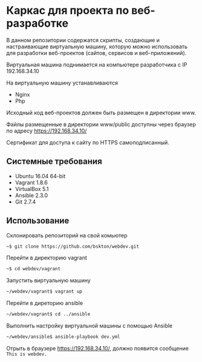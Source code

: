 # Каркас для проекта по веб-разработке

В данном репозитории содержатся скрипты, создающие и настраивающие 
виртуальную машину, которую можно использовать для разработки 
веб-проектов (сайтов, сервисов и веб-приложений).

Виртуальная машина поднимается на компьютере разработчика с IP 192.168.34.10

На виртуальную машину устанавливаются
 * Nginx
 * Php

Исходный код веб-проектов должен быть размещен в директории www.

Файлы размещенные в директории www/public доступны через браузер 
по адресу https://192.168.34.10/

Сертификат для доступа к сайту по HTTPS самоподписанный.

## Системные требования

 * Ubuntu 16.04 64-bit
 * Vagrant 1.8.6
 * VirtualBox 5.1
 * Ansible 2.3.0
 * Git 2.7.4

## Использование

Склонировать репозиторий на свой комьютер
```bash
~$ git clone https://github.com/bskton/webdev.git
```

Перейти в директорию vagrant
```bash
~$ cd webdev/vagrant
```

Запустить виртуальную машину
```bash
~/webdev/vagrant$ vagrant up
```

Перейти в диреторию ansible
```bash
~/webdev/vagrant$ cd ../ansible
```

Выполнить настройку виртуальной машины с помощью Ansible
```bash
~/webdev/ansible$ ansible-playbook dev.yml
```

Отрыть в браузере https://192.168.34.10/, должно появится сообщение `This is webdev.`